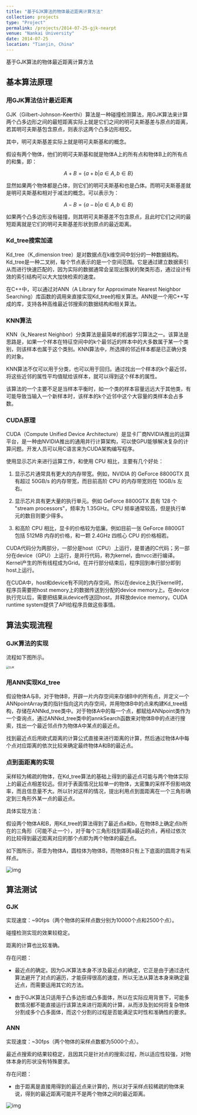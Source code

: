 ```yaml
---
title: "基于GJK算法的物体最近距离计算方法"
collection: projects
type: "Project"
permalink: /projects/2014-07-25-gjk-nearpt
venue: "Nankai University"
date: 2014-07-25
location: "Tianjin, China"
---
```


基于GJK算法的物体最近距离计算方法

## 基本算法原理

### 用GJK算法估计最近距离 

GJK（Gilbert-Johnson-Keerthi）算法是一种碰撞检测算法，用GJK算法来计算两个凸多边形之间的最短距离实际上就是它们之间的明可夫斯基差与原点的距离，若其明可夫斯基包含原点，则表示这两个凸多边形相交。

其中，明可夫斯基差实际上就是明可夫斯基和的概念。

假设有两个物体，他们的明可夫斯基和就是物体A上的所有点和物体B上的所有点的和集，即：

$$
A+B=\{a+b|a\in A,b\in B\}
$$

显然如果两个物体都是凸体，则它们的明可夫斯基和也是凸体。而明可夫斯基差就是明可夫斯基和相对于减法的概念。可以表示为：

$$
A-B=\{a-b|a\in A,b\in B\}
$$

如果两个凸多边形没有碰撞，则其明可夫斯基差不包含原点，且此时它们之间的最短距离就是它们的明可夫斯基差形状到原点的最近距离。

### Kd_tree搜索加速

Kd_tree（K_dimension tree）是对数据点在k维空间中划分的一种数据结构。Kd_tree是一种二叉树，每个节点表示的是一个空间范围。它是通过建立数据索引从而进行快速匹配的，因为实际的数据通常会呈现出簇状的聚类形态，通过设计有效的索引结构可以大大加快检索的速度。

在C++中，可以通过对ANN（A Library for Approximate Nearest Neighbor Searching）库函数的调用来直接实现Kd_tree的相关算法。ANN是一个用C++写成的库，支持各种高维最近邻搜索的数据结构和相关算法。

### KNN算法

KNN（k_Nearest Neighbor）分类算法是最简单的机器学习算法之一。该算法是思路是，如果一个样本在特征空间中的k个最邻近的样本中的大多数属于某一个类别，则该样本也属于这个类别。KNN算法中，所选择的邻近样本都是已正确分类的对象。

KNN算法不仅可以用于分类，也可以用于回归。通过找出一个样本的k个最近邻，将这些近邻的属性平均值赋给该样本，就可以得到这个样本的属性。

该算法的一个主要不足是当样本平衡时，如一个类的样本容量远远大于其他类，有可能导致当输入一个新样本时，该样本的k个近邻中这个大容量的类样本会占多数。

### CUDA原理

CUDA（Compute Unified Device Architecture）是显卡厂商NVIDIA推出的运算平台，是一种由NVIDIA推出的通用并行计算架构，可以使GPU能够解决复杂的计算问题。开发人员可以用C语言来为CUDA架构编写程序。

使用显示芯片来进行运算工作，和使用 CPU 相比，主要有几个好处：

1. 显示芯片通常具有更大的内存带宽。例如，NVIDIA 的 GeForce 8800GTX 具有超过 50GB/s 的内存带宽，而目前高阶 CPU 的内存带宽则在 10GB/s 左右。 

2. 显示芯片具有更大量的执行单元。例如 GeForce 8800GTX 具有 128 个 "stream processors"，频率为 1.35GHz。CPU 频率通常较高，但是执行单元的数目则要少得多。 

3. 和高阶 CPU 相比，显卡的价格较为低廉。例如目前一张 GeForce 8800GT 包括 512MB 内存的价格，和一颗 2.4GHz 四核心 CPU 的价格相若。

CUDA代码分为两部分，一部分是host（CPU）上运行，是普通的C代码；另一部分在device（GPU）上运行，是并行代码，称为kernel，由nvcc进行编译。Kernel产生的所有线程成为Grid。在并行部分结束后，程序回到串行部分即到host上运行。

在CUDA中，host和device有不同的内存空间。所以在device上执行kernel时，程序员需要把host memory上的数据传送到分配的device memory上。在device执行完以后，需要把结果从device传送回host，并释放device memory。CUDA runtime system提供了API给程序员做这些事情。


## 算法实现流程

### GJK算法的实现

流程如下图所示。

<img src="https://sunqinxuan.github.io/images/project-2014-07-25-img1.PNG" alt="GJK" style="zoom:50%;" />

### 用ANN实现Kd_tree

假设物体A与B，对于物体B，开辟一片内存空间来存储B中的所有点，并定义一个ANNpointArray类的指针指向这片内存空间，并用物体B中的点来构建Kd_tree结构，存储在ANNkd_tree类中。对于物体A中的每一个点，都赋给ANNpoint类作为一个查询点，通过ANNkd_tree类中的annkSearch函数来对物体B中的点进行搜索，找出一个最近邻点作为物体A中某点的最近点。

找到最近点后用欧式距离的计算公式直接来进行距离的计算，然后通过物体A中每个点对应距离的依次比较来确定最终物体A和B的最近点。

### 点到面距离的实现

采样较为稀疏的物体，在Kd_tree算法的基础上得到的最近点可能与两个物体实际上的最近点相差较远。但对于表面情况比较单一的物体，太密集的采样不但影响效率，而且信息量不大。所以针对这样的情况，提出利用点到面距离在一个三角形确定到三角形外某一点的最近点。

具体实现方法：

假设两个物体A和B，用Kd_tree的算法得到了最近点a和b，在物体B上确定点b所在的三角形（可能不止一个），对于每个三角形找到距离a最近的点，再经过依次的比较得到最近距离对应的那个点即为两个物体的最近点。

如下图所示，茶壶为物体A，圆柱体为物体B，而物体B只有上下底面的圆周才有采样点。

![img](https://sunqinxuan.github.io/images/project-2014-07-25-img2.PNG)

## 算法测试

### GJK

实现速度：~90fps（两个物体的采样点数分别为10000个点和2500个点）。

碰撞检测实现的效果较稳定。

距离的计算也比较准确。

存在问题：

- 最近点的确定。因为GJK算法本身不涉及最近点的确定，它正是由于通过迭代算法避开了对点的遍历，才能获得很高的速度，所以无法从算法本身来确定最近点，而需要运用其它的方法。

- 由于GJK算法只适用于凸多边形或凸多面体，所以在实际应用背景下，可能多数情况都不能直接运行该算法来进行距离的计算，从而涉及到如何将复杂物体分割成多个凸多面体，而这个分割的过程是否能满足实时性和准确性的要求。

### ANN

实现速度：~30fps（两个物体的采样点数都为5000个点）。

最近点搜索的结果较稳定，且因其只是针对点的搜索过程，所以适应性较强，对物体本身的形状没有特殊要求。

存在问题：

- 由于距离是直接用得到的最近点来计算的，所以对于采样点较稀疏的物体来说，得到的最近距离可能并不是两个物体之间的最近距离。

![img](https://sunqinxuan.github.io/images/project-2014-07-25-img3.gif)



